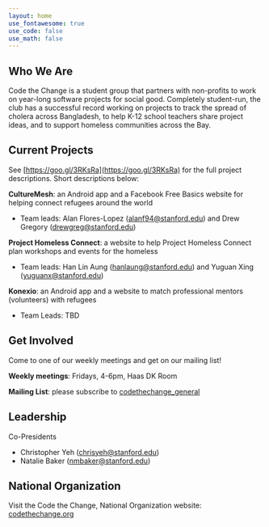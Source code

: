 ```yaml
---
layout: home
use_fontawesome: true
use_code: false
use_math: false
---
```


<h2>Who We Are</h2>

Code the Change is a student group that partners with non-profits to work on year-long software projects for social good. Completely student-run, the club has a successful record working on projects to track the spread of cholera across Bangladesh, to help K-12 school teachers share project ideas, and to support homeless communities across the Bay.


## Current Projects

See [https://goo.gl/3RKsRa](https://goo.gl/3RKsRa) for the full project descriptions. Short descriptions below:

**CultureMesh**: an Android app and a Facebook Free Basics website for helping connect refugees around the world
- Team leads: Alan Flores-Lopez ([alanf94@stanford.edu](mailto:alanf94@stanford.edu)) and Drew Gregory ([drewgreg@stanford.edu](mailto:drewgreg@stanford.edu))

**Project Homeless Connect**: a website to help Project Homeless Connect plan workshops and events for the homeless
- Team leads: Han Lin Aung ([hanlaung@stanford.edu](mailto:hanlaung@stanford.edu)) and Yuguan Xing ([yuguanx@stanford.edu](mailto:yuguanx@stanford.edu))

**Konexio**: an Android app and a website to match professional mentors (volunteers) with refugees
- Team Leads: TBD


## Get Involved

Come to one of our weekly meetings and get on our mailing list!

**Weekly meetings**: Fridays, 4-6pm, Haas DK Room

**Mailing List**: please subscribe to [codethechange_general](https://mailman.stanford.edu/mailman/listinfo/codethechange_general)


## Leadership

Co-Presidents
- Christopher Yeh ([chrisyeh@stanford.edu](mailto:chrisyeh@stanford.edu))
- Natalie Baker ([nmbaker@stanford.edu](mailto:nmbaker@stanford.edu))


## National Organization

Visit the Code the Change, National Organization website: [codethechange.org](https://codethechange.org/)